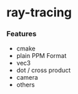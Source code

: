 # ray-tracing

### Features
* cmake
* plain PPM Format
* vec3
* dot / cross product
* camera
* others

